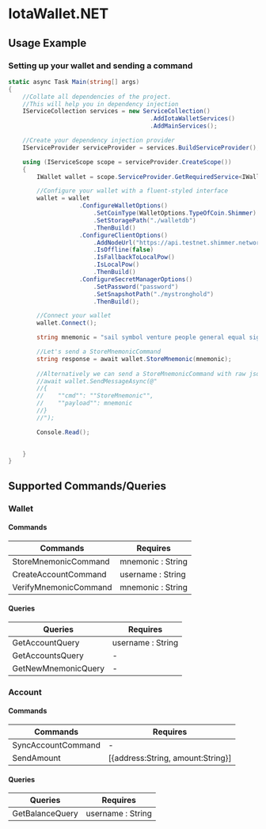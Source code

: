 # IotaWallet.NET

## Usage Example

### Setting up your wallet and sending a command

```cs
static async Task Main(string[] args)
{
    //Collate all dependencies of the project.
    //This will help you in dependency injection
    IServiceCollection services = new ServiceCollection()
                                        .AddIotaWalletServices()
                                        .AddMainServices();

    //Create your dependency injection provider
    IServiceProvider serviceProvider = services.BuildServiceProvider();

    using (IServiceScope scope = serviceProvider.CreateScope())
    {
        IWallet wallet = scope.ServiceProvider.GetRequiredService<IWallet>();

        //Configure your wallet with a fluent-styled interface
        wallet = wallet
                    .ConfigureWalletOptions()
                        .SetCoinType(WalletOptions.TypeOfCoin.Shimmer)
                        .SetStoragePath("./walletdb")
                        .ThenBuild()
                    .ConfigureClientOptions()
                        .AddNodeUrl("https://api.testnet.shimmer.network")
                        .IsOffline(false)
                        .IsFallbackToLocalPow()
                        .IsLocalPow()
                        .ThenBuild()
                    .ConfigureSecretManagerOptions()
                        .SetPassword("password")
                        .SetSnapshotPath("./mystronghold")
                        .ThenBuild();

        //Connect your wallet
        wallet.Connect();

        string mnemonic = "sail symbol venture people general equal sight pencil slight muscle sausage faculty retreat decorate library all humor metal place mandate cake door disease dwarf";

        //Let's send a StoreMnemonicCommand
        string response = await wallet.StoreMnemonic(mnemonic);
        
        //Alternatively we can send a StoreMnemonicCommand with raw jsonified string
        //await wallet.SendMessageAsync(@"
        //{
        //    ""cmd"": ""StoreMnemonic"",
        //    ""payload"": mnemonic
        //}
        //");

        Console.Read();

        
    }
}
```

## Supported Commands/Queries

### Wallet
#### Commands

Commands  | Requires
------------- | -------------
StoreMnemonicCommand  | mnemonic : String
CreateAccountCommand | username : String
VerifyMnemonicCommand | mnemonic : String


#### Queries

Queries | Requires
--------- | -----------
GetAccountQuery | username : String
GetAccountsQuery | -
GetNewMnemonicQuery | -

### Account

#### Commands

Commands  | Requires
------------- | -------------
SyncAccountCommand | -
SendAmount | [{address:String, amount:String}]
#### Queries


Queries | Requires
--------- | -----------
GetBalanceQuery | username : String
